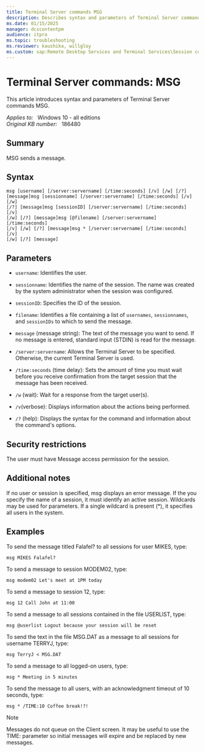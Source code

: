 ```yaml
---
title: Terminal Server commands MSG
description: Describes syntax and parameters of Terminal Server commands MSG.
ms.date: 01/15/2025
manager: dcscontentpm
audience: itpro
ms.topic: troubleshooting
ms.reviewer: kaushika, willgloy
ms.custom: sap:Remote Desktop Services and Terminal Services\Session connectivity, csstroubleshoot
---
```

# Terminal Server commands: MSG

This article introduces syntax and parameters of Terminal Server commands MSG.

_Applies to:_ &nbsp; Windows 10 - all editions  
_Original KB number:_ &nbsp; 186480

## Summary

MSG sends a message.

## Syntax

```console
msg [username] [/server:servername] [/time:seconds] [/v] [/w] [/?]
[message]msg [sessionname] [/server:servername] [/time:seconds] [/v] [/w]
[/?] [message]msg [sessionID] [/server:servername] [/time:seconds] [/v]
[/w] [/?] [message]msg [@filename] [/server:servername] [/time:seconds]
[/v] [/w] [/?] [message]msg * [/server:servername] [/time:seconds] [/v]
[/w] [/?] [message]
```

## Parameters

- `username`: Identifies the user.

- `sessionname`: Identifies the name of the session. The name was created by the system administrator when the session was configured.

- `sessionID`: Specifies the ID of the session.

- `filename`: Identifies a file containing a list of `usernames`, `sessionnames`, and `sessionIDs` to which to send the message.

- `message` (message string): The text of the message you want to send. If no message is entered, standard input (STDIN) is read for the message.

- `/server:servername`: Allows the Terminal Server to be specified. Otherwise, the current Terminal Server is used.

- `/time:seconds` (time delay): Sets the amount of time you must wait before you receive confirmation from the target session that the message has been received.

- `/w` (wait): Wait for a response from the target user(s).

- `/v`(verbose): Displays information about the actions being performed.

- `/?` (help): Displays the syntax for the command and information about the command's options.

## Security restrictions

The user must have Message access permission for the session.

## Additional notes

If no user or session is specified, msg displays an error message. If the you specify the name of a session, it must identify an active session. Wildcards may be used for parameters. If a single wildcard is present (*), it specifies all users in the system.

## Examples

To send the message titled Falafel? to all sessions for user MIKES, type:

```console
msg MIKES Falafel?  
```

To send a message to session MODEM02, type:

```console
msg modem02 Let's meet at 1PM today  
```

To send a message to session 12, type:

```console
msg 12 Call John at 11:00  
```

To send a message to all sessions contained in the file USERLIST, type:

```console
msg @userlist Logout because your session will be reset  
```

To send the text in the file MSG.DAT as a message to all sessions for username TERRYJ, type:

```console
msg TerryJ < MSG.DAT  
```

To send a message to all logged-on users, type:

```console
msg * Meeting in 5 minutes  
```

To send the message to all users, with an acknowledgment timeout of 10 seconds, type:

```console
msg * /TIME:10 Coffee break!?!  
```

> [!NOTE]
> Messages do not queue on the Client screen. It may be useful to use the TIME: parameter so initial messages will expire and be replaced by new messages.

